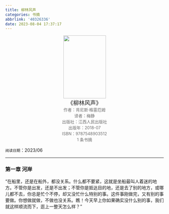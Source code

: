 ```yaml
---
title: 柳林风声
categories: 书摘
abbrlink: '40326336'
date: 2023-08-04 17:37:17
---
```


<center><img src="https://wfqqreader-1252317822.image.myqcloud.com/cover/535/917535/t9_917535.jpg" width="135px" height="200px"> </center>
<center><font size=4>《柳林风声》</font></center>
<center><font color='#6e6e6e' size=2>作者：肯尼斯·格雷厄姆</font></center>
<center><font color='#6e6e6e' size=2>译者：梅静</font></center>
<center><font color='#6e6e6e' size=2>出版社：江西人民出版社</font></center>
<center><font color='#6e6e6e' size=2>出版年：2018-07</font></center>
<center><font color='#6e6e6e' size=2>ISBN：9787548903512</font></center>
<center><font color='#6e6e6e' size=2>1 条书摘</font></center>

`阅读日期`：2023/06

---

### 第一章 河岸

‍“在船里，还是在船外，都没关系。什么都不要紧，这就是坐船最叫人着迷的地方。不管你是出发，还是不出发；不管你是抵达目的地，还是去了别的地方，或哪儿都不去，你总是忙个不停，却又没忙什么特别的事。这件事刚做完，又有别的事要做。你想做就做，不做也没关系。瞧！今天早上你如果确实没什么别的事，我们就这样顺流而下，逛上一整天怎么样？”

